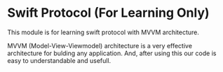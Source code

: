 # Swift Protocol (For Learning Only)

This module is for learning swift protocol with MVVM architecture.

MVVM (Model-View-Viewmodel) architecture is a very effective architecture for bulding any application. And, after using this our code is easy to understandable and usefull.
